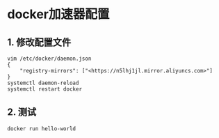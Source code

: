 # docker加速器配置

## 1. 修改配置文件 

```shell
vim /etc/docker/daemon.json
{
    "registry-mirrors": ["<https://n5lhj1jl.mirror.aliyuncs.com>"]
}
systemctl daemon-reload
systemctl restart docker
```

## 2. 测试

```shell
docker run hello-world
```
